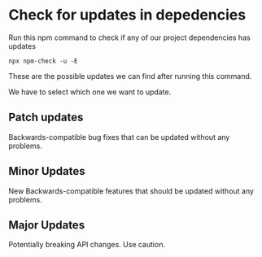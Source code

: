 # Check for updates in depedencies

Run this npm command to check if any of our project dependencies has updates

```
npx npm-check -u -E
```

These are the possible updates we can find after running this command.

We have to select which one we want to update.

## Patch updates

Backwards-compatible bug fixes that can be updated without any problems.

## Minor Updates

New Backwards-compatible features that should be updated without any problems.

## Major Updates

Potentially breaking API changes. Use caution.
